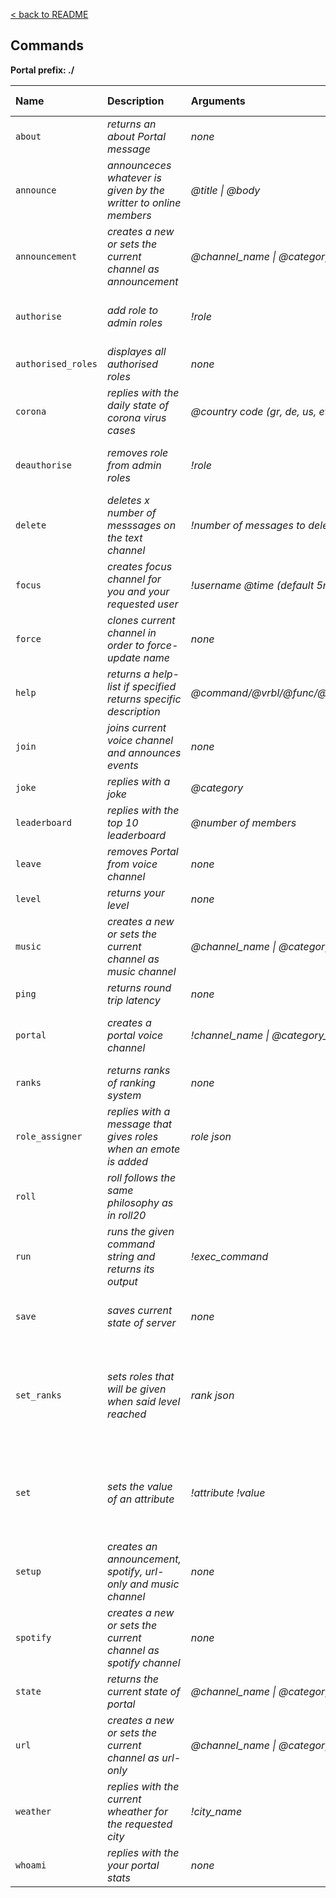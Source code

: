 [< back to README](https://github.com/keybraker/portal-discord-bot#regex-interpreter)

## Commands

**Portal prefix: ./**

| Name               | Description                                                      | Arguments                            | Eligible for use                                      | Cooldown (mins) |
| :----------------- | :--------------------------------------------------------------- | :----------------------------------- | :---------------------------------------------------- | :-------------- |
| `about`            | _returns an about Portal message_                                | _none_                               | everyone                                              | -               |
| `announce`         | _announceces whatever is given by the writter to online members_ | _@title \| @body_                    | everyone                                              | 1 user          |
| `announcement`     | _creates a new or sets the current channel as announcement_      | _@channel\_name \| @category\_name_  | admin, portal-admins                                  | admin           |
| `authorise`        | _add role to admin roles_                                        | _!role_                              | admin, portal-admins, admin                           | admin           |
| `authorised_roles` | _displayes all authorised roles_                                 | _none_                               | everyone                                              | admin           |
| `corona`           | _replies with the daily state of corona virus cases_             | _@country code (gr, de, us, etc)_    | everyone                                              | -               |
| `deauthorise`      | _removes role from admin roles_                                  | _!role_                              | admin, portal-admins, admin                           | admin           |
| `delete`           | _deletes x number of messsages on the text channel_              | _!number of messages to delete_      | admin, portal-admins, admin                           | admin           |
| `focus`            | _creates focus channel for you and your requested user_          | _!username @time (default 5minutes)_ | everyone                                              | -               |
| `force`            | _clones current channel in order to force-update name_           | _none_                               | admin, portal-admins, admin                           | 02 admin        |
| `help`             | _returns a help-list if specified returns specific description_  | _@command/@vrbl/@func/@pipe/@attr_   | everyone                                              | -               |
| `join`             | _joins current voice channel and announces events_               | _none_                               | everyone                                              | 01 user         |
| `joke`             | _replies with a joke_                                            | _@category_                          | everyone                                              | -               |
| `leaderboard`      | _replies with the top 10 leaderboard_                            | _@number of members_                 | everyone                                              | -               |
| `leave`            | _removes Portal from voice channel_                              | _none_                               | everyone                                              | -               |
| `level`            | _returns your level_                                             | _none_                               | everyone                                              | -               |
| `music`            | _creates a new or sets the current channel as music channel_     | _@channel\_name \| @category\_name_  | admin, portal-admins, admin                           | admin           |
| `ping`             | _returns round trip latency_                                     | _none_                               | everyone                                              | -               |
| `portal`           | _creates a portal voice channel_                                 | _!channel\_name \| @category\_name_  | admin, portal-admins, admin                           | admin           |
| `ranks`            | _returns ranks of ranking system_                                | _none_                               | everyone                                              | -               |
| `role_assigner`    | _replies with a message that gives roles when an emote is added_ | _role json_                          | admin, portal-admins, admin                           | admin           |
| `roll`             | _roll follows the same philosophy as in roll20_                  | _<!roll sequence>_                   | everyone                                              | -               |
| `run`              | _runs the given command string and returns its output_           | _!exec\_command_                     | everyone                                              | -               |
| `save`             | _saves current state of server_                                  | _none_                               | admin, portal-admins, admin                           | 05 server       |
| `set_ranks`        | _sets roles that will be given when said level reached_          | _rank json_                          | voice-portal owner, admin, portal-admins, admin-role  | admin           |
| `set`              | _sets the value of an attribute_                                 | _!attribute !value_                  | voice-portal owner, admin, portal-admins, admin       | -               |
| `setup`            | _creates an announcement, spotify, url-only and music channel_   | _none_                               | admin, portal-admins, admin                           | 10 server       |
| `spotify`          | _creates a new or sets the current channel as spotify channel_   | _none_                               | none                                                  | admin           |
| `state`            | _returns the current state of portal_                            | _@channel\_name \| @category\_name_  | admin, portal-admins                                  | -               |
| `url`              | _creates a new or sets the current channel as url-only_          | _@channel\_name \| @category\_name_  | admin, portal-admins, admin                           | admin           |
| `weather`          | _replies with the current wheather for the requested city_       | _!city\_name_                        | everyone                                              | -               |
| `whoami`           | _replies with the your portal stats_                             | _none_                               | everyone                                              | -               |
